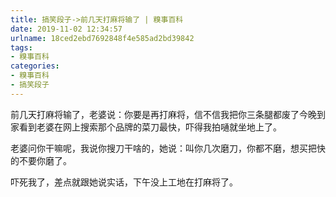 ```yaml
---
title: 搞笑段子->前几天打麻将输了 | 糗事百科
date: 2019-11-02 12:34:57
urlname: 18ced2ebd7692848f4e585ad2bd39842
tags: 
- 糗事百科
categories:
- 糗事百科
- 搞笑段子
---
```

前几天打麻将输了，老婆说：你要是再打麻将，信不信我把你三条腿都废了今晚到家看到老婆在网上搜索那个品牌的菜刀最快，吓得我拍嗵就坐地上了。

老婆问你干嘛呢，我说你搜刀干啥的，她说：叫你几次磨刀，你都不磨，想买把快的不要你磨了。

吓死我了，差点就跟她说实话，下午没上工地在打麻将了。


